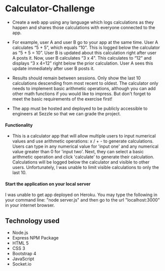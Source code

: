 # Calculator-Challenge

* Create a web app using any language which logs calculations as they happen and shares those calculations with everyone connected to the app.

* For example, user A and user B go to your app at the same time. User A calculates “5 + 5”, which equals “10". This is logged below the calculator as “5 + 5 = 10”. User B is updated about this calculation right after user A posts it. Now, user B calculates “3 x 4". This calculates to “12” and displays “3 x 4=12" right below the prior calculation. User A sees this update immediately after user B posts it.

* Results should remain between sessions. Only show the last 10 calculations descending from most recent to oldest. The calculator only needs to implement basic arithmetic operations, although you can add other math functions if you would like to impress. But don't forget to meet the basic requirements of the exercise first!

* The app must be hosted and deployed to be publicly accessible to engineers at Sezzle so that we can grade the project.

#### Functionality

* This is a calculator app that will allow multiple users to input numerical values and use arithmetic operations: x / + -  to generate calculations. Users can type in any numerical value for 'input one' and any numerical value greater than 0 for 'input two'. Next, they can select a basic arithmetic operation and click 'calculate' to generate their calculation. Calculations will be logged below the calculator and visible to other users. Unfortunately, I was unable to limit visible calculations to only the last 10. 

#### Start the application on your local server

I was unable to get app deployed on Heroku. You may type the following in your command line: "node server.js" and then go to the url "localhost:3000" in your internet browser.  

## Technology used
* Node.js
* Express NPM Package
* HTML 5
* CSS 3
* Bootstrap 4
* JavaScript
* Socket.io

